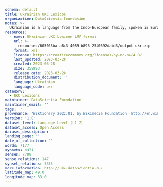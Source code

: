 ```yaml
---
schema: default
title: Ukrainian UKC Lexicon
organization: DataScientia Foundation
notes: >-
  Ukrainian is a language from the Indo-European family, spoken in Eurasia. The UKC Lexicon of Ukrainian is represented as a lexico-semantic network. It consists of words, word senses, synsets, as well as sense-level and synset-level relationships.
resources:
  - name: Ukrainian UKC Lexicon LMF format
    url: >-
      resources/605023ba-a843-4089-b893-2540692dabd3/output-ukr.zip
    format: xml
    license: https://creativecommons.org/licenses/by-nc-sa/4.0/
    last_updated: 2023-03-28
    created: 2023-03-28
    size: 359993
    release_date: 2023-03-28
    distribution_document: ''
    language: Ukrainian
    language_code: ukr
category:
  - UKC Lexicons
maintainer: DataScientia Foundation
maintainer_email: ''
tags: ''
provenance: 'Wiktionary 2022.01. by Wikimedia Foundation (http://en.wiktionary.org); CogNet 2.1 by Khuyagbaatar Batsuren, National University of Mongolia (http://cognet.ukc.disi.unitn.it); KinDiv: Kinship Diversity 1.0 by Temuulen Khishigsuren (http://ukc.disi.unitn.it/index.php/kinship/); UniMet: Universal Metonymy 1.0 by Temuulen Khishigsuren and Gábor Bella (http://ukc.disi.unitn.it/index.php/metonymy/); MorphyNet 2.0 by Gábor Bella and Khuyagbaatar Batsuren (http://ukc.disi.unitn.it/index.php/morphynet/); Antonymy 1.0 by Gábor Bella (http://ukc.datascientia.eu); NorthEuraLex 0.9 by Johannes Dellert and Gerhard Jäger, Eberhard Karls Universität Tübingen (http://northeuralex.org/); Princeton WordNet 2.1 by Princeton University (https://wordnet.princeton.edu)'
version: '1.0'
dataset_level: Language Level (L1-2)
dataset_access: Open Access
dataset_description: ''
landing_page: ''
date_of_collection: ''
words: 7177
synsets: 4471
senses: 7788
sense_relations: 147
synset_relations: 3355
more_information: http://ukc.datascientia.eu/
latitude_map: 49.0
longitude_map: 33.0
---
```

